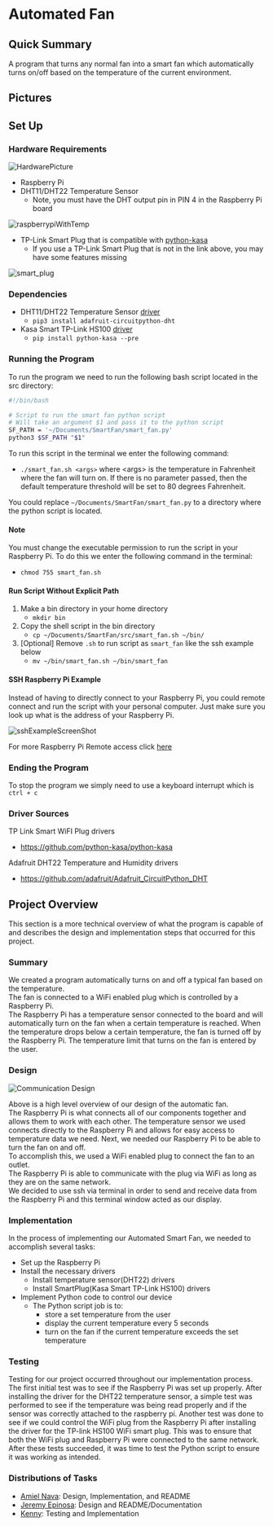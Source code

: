 # Automated Fan

## Quick Summary
A program that turns any normal fan into a smart fan which automatically turns on/off based on the 
temperature of the current environment. 

## Pictures

## Set Up
### Hardware Requirements
![HardwarePicture](/images/hardware.png)

* Raspberry Pi 
* DHT11/DHT22 Temperature Sensor
    * Note, you must have the DHT output pin in PIN 4 in the Raspberry Pi board

![raspberrypiWithTemp](/images/raspbSetup.png)
* TP-Link Smart Plug that is compatible with [python-kasa](https://github.com/python-kasa/python-kasa#supported-devices)
    * If you use a TP-Link Smart Plug that is not in the link above, you may have some features missing

![smart_plug](/images/smartPlug.png)

### Dependencies
* DHT11/DHT22 Temperature Sensor [driver](https://github.com/adafruit/Adafruit_CircuitPython_DHT)
    * `pip3 install adafruit-circuitpython-dht`
* Kasa Smart TP-Link HS100 [driver](https://github.com/python-kasa/python-kasa#supported-devices) 
    * `pip install python-kasa --pre`

### Running the Program
To run the program we need to run the following bash script located in the src directory:
```bash
#!/bin/bash

# Script to run the smart fan python script
# Will take an argument $1 and pass it to the python script
SF_PATH = '~/Documents/SmartFan/smart_fan.py'
python3 $SF_PATH "$1"
```
To run this script in the terminal we enter the following command:
* `./smart_fan.sh <args>` where \<args> is the temperature in Fahrenheit where the fan will turn on.
If there is no parameter passed, then the default temperature threshold will be set to 80 degrees Fahrenheit.

You could replace `~/Documents/SmartFan/smart_fan.py` to a directory where the python script is located.

#### Note
You must change the executable permission to run the script in your Raspberry Pi. To do this we enter the following
command in the terminal:
* `chmod 755 smart_fan.sh`

#### Run Script Without Explicit Path 
1. Make a bin directory in your home directory 
    * `mkdir bin`
2. Copy the shell script in the bin directory 
    * `cp ~/Documents/SmartFan/src/smart_fan.sh ~/bin/`
3. [Optional] Remove `.sh` to run script as `smart_fan` like the ssh example below
    * `mv ~/bin/smart_fan.sh ~/bin/smart_fan`

#### SSH Raspberry Pi Example
Instead of having to directly connect to your Raspberry Pi, you could remote connect and run the script with
your personal computer. Just make sure you look up what is the address of your Raspberry Pi.

![sshExampleScreenShot](/images/sshExample.png)


For more Raspberry Pi Remote access click [here](https://www.raspberrypi.com/documentation/computers/remote-access.html)

### Ending the Program
To stop the program we simply need to use a keyboard interrupt which is `ctrl + c`

### Driver Sources
TP Link  Smart WiFI Plug drivers
* https://github.com/python-kasa/python-kasa

Adafruit DHT22 Temperature and Humidity drivers
* https://github.com/adafruit/Adafruit_CircuitPython_DHT

## Project Overview
This section is a more technical overview of what the program is capable of and describes the design and implementation steps 
that occurred for this project.

### Summary 
We created a program automatically turns on and off a typical fan based on the temperature.  
The fan is connected to a WiFi enabled plug which is controlled by a Raspberry Pi.  
The Raspberry Pi has a temperature sensor connected to the board and will automatically turn on the fan when a certain 
temperature is reached.  When the temperature drops below a certain temperature, the fan is turned off by the 
Raspberry Pi.  The temperature limit that turns on the fan is entered by the user.

### Design
![Communication Design](/images/inputOutput.png)

Above is a high level overview of our design of the automatic fan.  
The Raspberry Pi is what connects all of our components together and allows them to work with each other.
The temperature sensor we used connects directly to the Raspberry Pi and allows for easy access to temperature data we 
need. Next, we needed our Raspberry Pi to be able to turn the fan on and off.  
To accomplish this, we used a WiFi enabled plug to connect the fan to an outlet.  
The Raspberry Pi is able to communicate with the plug via WiFi as long as they are on the same network.  
We decided to use ssh via terminal in order to send and receive data from the Raspberry Pi and this terminal window 
acted as our display.

### Implementation
In the process of implementing our Automated Smart Fan, we needed to accomplish several tasks:
* Set up the Raspberry Pi 
* Install the necessary drivers
    * Install temperature sensor(DHT22) drivers 
    * Install SmartPlug(Kasa Smart TP-Link HS100) drivers
* Implement Python code to control our device
    * The Python script job is to:
        * store a set temperature from the user
        * display the current temperature every 5 seconds
        * turn on the fan if the current temperature exceeds the set temperature

### Testing
Testing for our project occurred throughout our implementation process.
The first initial test was to see if the Raspberry Pi was set up properly.
After installing the driver for the DHT22 temperature sensor, a simple test was performed to see if 
the temperature was being read properly and if the sensor was correctly attached to the raspberry pi.
Another test was done to see if we could control the WiFi plug from the Raspberry Pi after installing the driver for 
the TP-link HS100 WiFi smart plug. This was to ensure that both the WiFi plug and Raspberry Pi were connected to the same network. After these tests succeeded, it was time to test the Python script to ensure it was working as intended.

### Distributions of Tasks
* [Amiel Nava](https://github.com/AmielCyber): Design, Implementation, and README
* [Jeremy Epinosa](https://github.com/Heremy): Design and README/Documentation
* [Kenny](https://github.com/kennydn99): Testing and Implementation
